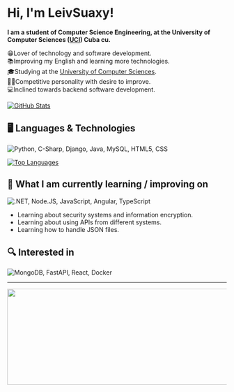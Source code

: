 # Hi, I'm LeivSuaxy!

<b>I am a student of Computer Science Engineering, at the University of Computer Sciences
(<a href="https://www.uci.cu/">UCI</a>) Cuba cu.<br></b>

😁Lover of technology and software development.<br> 
📚Improving my English and learning more technologies.<br>
🎓Studying at the <a href="https://www.uci.cu/">University of Computer Sciences</a>.<br>
💪🏼Competitive personality with desire to improve.<br>
💻Inclined towards backend software development.<br>

[![GitHub Stats](https://github-readme-stats.vercel.app/api?username=LeivSuaxy&show_icons=true&theme=vision-friendly-dark)](https://github.com/LeivSuaxy)

## 🖥 Languages & Technologies

![Python, C-Sharp, Django, Java, MySQL, HTML5, CSS](https://skillicons.dev/icons?i=python,cs,django,java,mysql,html,css&perline=3)

[![Top Languages](https://github-readme-stats.vercel.app/api/top-langs/?username=LeivSuaxy&layout=compact&theme=vision-friendly-dark)](https://github.com/LeivSuaxy)

## 📖 What I am currently learning / improving on

![.NET, Node.JS, JavaScript, Angular, TypeScript](https://skillicons.dev/icons?i=dotnet,nodejs,js,angular,ts&perline=3)

* Learning about security systems and information encryption.
* Learning about using APIs from different systems.
* Learning how to handle JSON files.


## 🔍 Interested in

![MongoDB, FastAPI, React, Docker](https://skillicons.dev/icons?i=mongodb,fastapi,react,docker&perline=3)

<hr/>

<p align="center">
  <img width="800" height="220" src="https://streak-stats.demolab.com?user=LeivSuaxy&theme=highcontrast&hide_border=true&border_radius=5&card_width=800">
</p>
